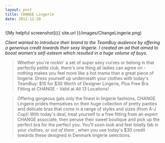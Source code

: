 ```yaml
---
layout: post
title: CHANGE Lingerie 
date: 2012-12-20
---
```


![My helpful screenshot]({{ site.url }}/images/ChangeLingerie.png)

*Client wanted to introduce their brand to the TeamBuy audience by offering a generous credit towards their sexy lingerie. I created an ad that aimed to boost women's self-esteem which resulted in a huge volume of buys.*

> Whether you're rockin' a set of super sexy curves or belong in that perfectly petite club, there's one thing all ladies can agree on - nothing makes you feel more like a hot mama than a great piece of lingerie. Dress yourself up underneath your clothes with today's TeamBuy: $15 for $30 Worth of Designer Lingerie, Plus Free Bra Fitting at CHANGE - Valid at All 13 Locations!

> Offering gorgeous gals only the finest in lingerie fashions, CHANGE Lingerie prides themselves on their huge collection of pretty panties and delicate bras that come in a range of styles and sizes (from A-J Cup)! With today's deal, treat yourself to a free fitting from an expert CHANGE associate, then peruse their sweet boutique and pick up the perfect bra for the perfect you. You'll soon look and feel totally fab in your clothes, <i>or out of them</i> , when you use today's $30 credit towards these designed in Denmark lingerie selections.  
